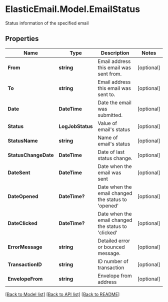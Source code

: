 # ElasticEmail.Model.EmailStatus
Status information of the specified email
## Properties

Name | Type | Description | Notes
------------ | ------------- | ------------- | -------------
**From** | **string** | Email address this email was sent from. | [optional] 
**To** | **string** | Email address this email was sent to. | [optional] 
**Date** | **DateTime** | Date the email was submitted. | [optional] 
**Status** | **LogJobStatus** | Value of email&#39;s status | [optional] 
**StatusName** | **string** | Name of email&#39;s status | [optional] 
**StatusChangeDate** | **DateTime** | Date of last status change. | [optional] 
**DateSent** | **DateTime** | Date when the email was sent | [optional] 
**DateOpened** | **DateTime?** | Date when the email changed the status to &#39;opened&#39; | [optional] 
**DateClicked** | **DateTime?** | Date when the email changed the status to &#39;clicked&#39; | [optional] 
**ErrorMessage** | **string** | Detailed error or bounced message. | [optional] 
**TransactionID** | **string** | ID number of transaction | [optional] 
**EnvelopeFrom** | **string** | Envelope from address | [optional] 

[[Back to Model list]](../README.md#documentation-for-models) [[Back to API list]](../README.md#documentation-for-api-endpoints) [[Back to README]](../README.md)

